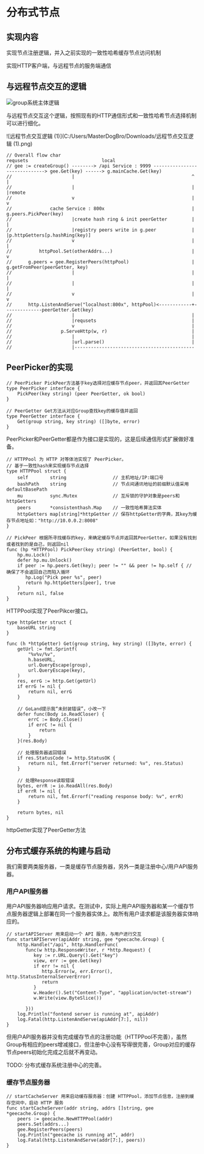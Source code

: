 # 分布式节点

## 实现内容

实现节点注册逻辑，并入之前实现的一致性哈希缓存节点访问机制

实现HTTP客户端，与远程节点的服务端通信

## 与远程节点交互的逻辑

![group系统主体逻辑](https://tuchuang-1318639513.cos.ap-beijing.myqcloud.com/images/202310161441272.png)

与远程节点交互这个逻辑，按照现有的HTTP通信形式和一致性哈希节点选择机制可以进行细化。

![远程节点交互逻辑 (1)](C:/Users/MasterDogBro/Downloads/远程节点交互逻辑 (1).png)

```
// Overall flow char										     requsets					        local
// gee := createGroup() --------> /api Service : 9999 ------------------------------> gee.Get(key) ------> g.mainCache.Get(key)
// 						|											^					|
// 						|											|					|remote
// 						v											|					v
// 				cache Service : 800x								|			g.peers.PickPeer(key)
// 						|create hash ring & init peerGetter			|					|
// 						|registry peers write in g.peer				|					|p.httpGetters[p.hashRing(key)]
// 						v											|					|
//			httpPool.Set(otherAddrs...)								|					v
// 		g.peers = gee.RegisterPeers(httpPool)						|			g.getFromPeer(peerGetter, key)
// 						|											|					|
// 						|											|					|
// 						v											|					v
// 		http.ListenAndServe("localhost:800x", httpPool)<------------+--------------peerGetter.Get(key)
// 						|											|
// 						|requsets									|
// 						v											|
// 					p.ServeHttp(w, r)								|
// 						|											|
// 						|url.parse()								|
// 						|--------------------------------------------
```

## PeerPicker的实现

```
// PeerPicker PickPeer方法基于key选择对应缓存节点peer，并返回其PeerGetter
type PeerPicker interface {
	PickPeer(key string) (peer PeerGetter, ok bool)
}

// PeerGetter Get方法从对应Group查找key的缓存值并返回
type PeerGetter interface {
	Get(group string, key string) ([]byte, error)
}
```

PeerPicker和PeerGetter都是作为接口是实现的，这是后续通信形式扩展做好准备。

```
// HTTPPool 为 HTTP 对等体池实现了 PeerPicker。
// 基于一致性hash来实现缓存节点选择
type HTTPPool struct {
	self        string                 // 主机地址/IP:端口号
	bashPath    string                 // 节点间通讯地址的前缀默认值采用defaultBasePath
	mu          sync.Mutex             // 互斥锁的守护对象是peers和httpGetters
	peers       *consistenthash.Map    // 一致性哈希算法实体
	httpGetters map[string]*httpGetter // 保存httpGetter的字典，其key为缓存节点地址如："http://10.0.0.2:8008"
}

// PickPeer 根据所寻找缓存的key，来确定缓存节点并返回其PeerGetter。如果没有找到或者找到的是自己，则返回nil
func (hp *HTTPPool) PickPeer(key string) (PeerGetter, bool) {
    hp.mu.Lock()
    defer hp.mu.Unlock()
    if peer := hp.peers.Get(key); peer != "" && peer != hp.self { // 确保了不会返回自己而陷入循环
       hp.Log("Pick peer %s", peer)
       return hp.httpGetters[peer], true
    }
    return nil, false
}
```

HTTPPool实现了PeerPikcer接口。

```
type httpGetter struct {
	baseURL string
}

func (h *httpGetter) Get(group string, key string) ([]byte, error) {
	getUrl := fmt.Sprintf(
		"%v%v/%v",
		h.baseURL,
		url.QueryEscape(group),
		url.QueryEscape(key),
	)
	res, errG := http.Get(getUrl)
	if errG != nil {
		return nil, errG
	}

	// GoLand提示我“未封装错误”，小改一下
	defer func(Body io.ReadCloser) {
		errC := Body.Close()
		if errC != nil {
			return
		}
	}(res.Body)

	// 处理服务器返回错误
	if res.StatusCode != http.StatusOK {
		return nil, fmt.Errorf("server returned: %v", res.Status)
	}

	// 处理Response读取错误
	bytes, errR := io.ReadAll(res.Body)
	if errR != nil {
		return nil, fmt.Errorf("reading response body: %v", errR)
	}

	return bytes, nil
}
```

httpGetter实现了PeerGetter方法

## 分布式缓存系统的构建与启动

我们需要两类服务器，一类是缓存节点服务器，另外一类是注册中心/用户API服务器。

### 用户API服务器

用户API服务器响应用户请求。在测试中，实际上用户API服务器和某一个缓存节点服务器逻辑上部署在同一个服务器实体上。故所有用户请求都是该服务器实体响应的。

```
// startAPIServer 用来启动一个 API 服务，与用户进行交互
func startAPIServer(apiAddr string, gee *geecache.Group) {
    http.Handle("/api", http.HandlerFunc(
       func(w http.ResponseWriter, r *http.Request) {
          key := r.URL.Query().Get("key")
          view, err := gee.Get(key)
          if err != nil {
             http.Error(w, err.Error(), http.StatusInternalServerError)
             return
          }
          w.Header().Set("Content-Type", "application/octet-stream")
          w.Write(view.ByteSlice())

       }))
    log.Println("fontend server is running at", apiAddr)
    log.Fatal(http.ListenAndServe(apiAddr[7:], nil))
}
```

但用户API服务器并没有完成缓存节点的注册功能（HTTPPool不完善），虽然Group有相应的peers增减接口，但注册中心没有写得很完善，Group对应的缓存节点peers初始化完成之后就不再变动。

TODO: 分布式缓存系统注册中心的完善。

### 缓存节点服务器

```
// startCacheServer 用来启动缓存服务器：创建 HTTPPool，添加节点信息，注册到缓存空间中，启动 HTTP 服务
func startCacheServer(addr string, addrs []string, gee *geecache.Group) {
    peers := geecache.NewHTTPPool(addr)
    peers.Set(addrs...)
    gee.RegisterPeers(peers)
    log.Println("geecache is running at", addr)
    log.Fatal(http.ListenAndServe(addr[7:], peers))
}
```
